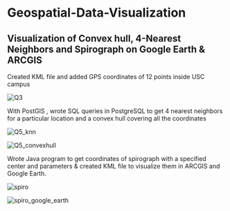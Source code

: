 # Geospatial-Data-Visualization
## Visualization of Convex hull, 4-Nearest Neighbors and Spirograph on Google Earth & ARCGIS

Created KML file and added GPS coordinates of 12 points inside USC campus

![Q3](https://user-images.githubusercontent.com/40236708/107159053-b0ce4c00-6942-11eb-8cf2-e91be83e3371.JPG)


With PostGIS , wrote SQL queries in PostgreSQL to get 4 nearest neighbors for a particular location and a convex hull covering all the coordinates 

![Q5_knn](https://user-images.githubusercontent.com/40236708/107159159-29cda380-6943-11eb-8e14-83b66d16e498.JPG)

![Q5_convexhull](https://user-images.githubusercontent.com/40236708/107159248-b2e4da80-6943-11eb-91b4-1c1d9ba6da08.JPG)

Wrote Java program to get coordinates of spirograph with a specified center and parameters & created KML file to visualize them in ARCGIS and Google Earth.

![spiro](https://user-images.githubusercontent.com/40236708/107159375-68179280-6944-11eb-8d5e-6815c2ed0fe8.JPG)

![spiro_google_earth](https://user-images.githubusercontent.com/40236708/107159425-be84d100-6944-11eb-8380-2e33dfec0af2.JPG)






